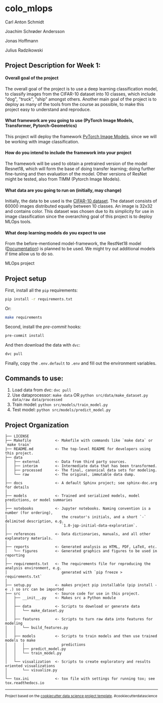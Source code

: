 colo_mlops
==============================
Carl Anton Schmidt

Joachim Schrøder Andersson

Jonas Hoffmann

Julius Radzikowski


## Project Description for Week 1:

#### Overall goal of the project
The overall goal of the project is to use a deep learning classification model, to classify images from the CIFAR-10 dataset into 10 classes, which include "dog", "truck", "ship" amongst others. Another main goal of the project is to deploy as many of the tools from the course as possible, to make this project easy to understand and reproduce.

#### What framework are you going to use (PyTorch Image Models, Transformer, Pytorch-Geometrics)
This project will deploy the framework [PyTorch Image Models](https://github.com/rwightman/pytorch-image-models), since we will be working with image classification.

#### How do you intend to include the framework into your project
The framework will be used to obtain a pretrained version of the model Resnet18, which will form the base of doing transfer learning; doing further fine-tuning and then evaluation of the model. Other versions of ResNet might be tested, also from TIMM (Pytorch Image Models).

#### What data are you going to run on (initially, may change)
Initially, the data to be used is the [CIFAR-10 dataset](https://www.cs.toronto.edu/~kriz/cifar.html). The dataset consists of 60000 images distributed equally between 10 classes. An image is 32x32 and contains color. This dataset was chosen due to its simplicity for use in image classification since the overarching goal of this project is to deploy MLOps tools.

#### What deep learning models do you expect to use
From the before-mentioned model-framework, the RestNet18 model ([Documentation](https://arxiv.org/abs/1512.03385)) is planned to be used. We might try out additional models if time allow us to do so.


MLOps project

## Project setup
First, install all the ```pip``` requirements:
```bash
pip install -r requirements.txt
```
Or:
```bash
make requirements
```
Second, install the _pre-commit_ hooks:
```bash
pre-commit install
```
And then download the data with ```dvc```:
```bash
dvc pull
```
Finally, copy the ```.env.default``` to ```.env``` and fill out the environment variables.

## Commands to use:
1. Load data from dvc:  ```dvc pull```
2. Use dataprocessor:   ```make data``` OR ```python src/data/make_dataset.py data/raw data/processed```
3. Train model:         ```python src/models/train_model.py```
4. Test model:          ```python src/models/predict_model.py```



Project Organization
------------

    ├── LICENSE
    ├── Makefile           <- Makefile with commands like `make data` or `make train`
    ├── README.md          <- The top-level README for developers using this project.
    ├── data
    │   ├── external       <- Data from third party sources.
    │   ├── interim        <- Intermediate data that has been transformed.
    │   ├── processed      <- The final, canonical data sets for modeling.
    │   └── raw            <- The original, immutable data dump.
    │
    ├── docs               <- A default Sphinx project; see sphinx-doc.org for details
    │
    ├── models             <- Trained and serialized models, model predictions, or model summaries
    │
    ├── notebooks          <- Jupyter notebooks. Naming convention is a number (for ordering),
    │                         the creator's initials, and a short `-` delimited description, e.g.
    │                         `1.0-jqp-initial-data-exploration`.
    │
    ├── references         <- Data dictionaries, manuals, and all other explanatory materials.
    │
    ├── reports            <- Generated analysis as HTML, PDF, LaTeX, etc.
    │   └── figures        <- Generated graphics and figures to be used in reporting
    │
    ├── requirements.txt   <- The requirements file for reproducing the analysis environment, e.g.
    │                         generated with `pip freeze > requirements.txt`
    │
    ├── setup.py           <- makes project pip installable (pip install -e .) so src can be imported
    ├── src                <- Source code for use in this project.
    │   ├── __init__.py    <- Makes src a Python module
    │   │
    │   ├── data           <- Scripts to download or generate data
    │   │   └── make_dataset.py
    │   │
    │   ├── features       <- Scripts to turn raw data into features for modeling
    │   │   └── build_features.py
    │   │
    │   ├── models         <- Scripts to train models and then use trained models to make
    │   │   │                 predictions
    │   │   ├── predict_model.py
    │   │   └── train_model.py
    │   │
    │   └── visualization  <- Scripts to create exploratory and results oriented visualizations
    │       └── visualize.py
    │
    └── tox.ini            <- tox file with settings for running tox; see tox.readthedocs.io


--------

<p><small>Project based on the <a target="_blank" href="https://drivendata.github.io/cookiecutter-data-science/">cookiecutter data science project template</a>. #cookiecutterdatascience</small></p>
